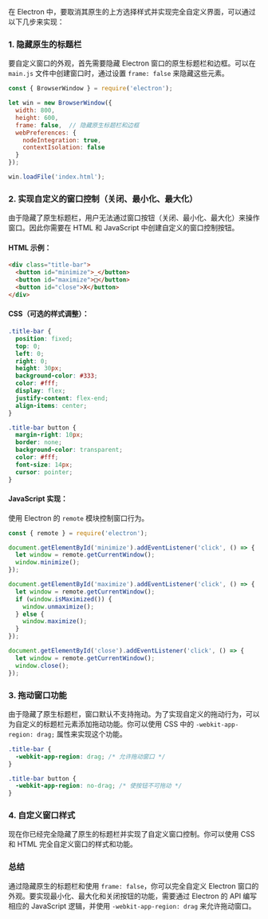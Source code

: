 在 Electron 中，要取消其原生的上方选择样式并实现完全自定义界面，可以通过以下几步来实现：

### 1. **隐藏原生的标题栏**
要自定义窗口的外观，首先需要隐藏 Electron 窗口的原生标题栏和边框。可以在 `main.js` 文件中创建窗口时，通过设置 `frame: false` 来隐藏这些元素。

```js
const { BrowserWindow } = require('electron');

let win = new BrowserWindow({
  width: 800,
  height: 600,
  frame: false,  // 隐藏原生标题栏和边框
  webPreferences: {
    nodeIntegration: true,
    contextIsolation: false
  }
});

win.loadFile('index.html');
```

### 2. **实现自定义的窗口控制（关闭、最小化、最大化）**
由于隐藏了原生标题栏，用户无法通过窗口按钮（关闭、最小化、最大化）来操作窗口。因此你需要在 HTML 和 JavaScript 中创建自定义的窗口控制按钮。

#### HTML 示例：
```html
<div class="title-bar">
  <button id="minimize">_</button>
  <button id="maximize">□</button>
  <button id="close">X</button>
</div>
```

#### CSS（可选的样式调整）：
```css
.title-bar {
  position: fixed;
  top: 0;
  left: 0;
  right: 0;
  height: 30px;
  background-color: #333;
  color: #fff;
  display: flex;
  justify-content: flex-end;
  align-items: center;
}

.title-bar button {
  margin-right: 10px;
  border: none;
  background-color: transparent;
  color: #fff;
  font-size: 14px;
  cursor: pointer;
}
```

#### JavaScript 实现：
使用 Electron 的 `remote` 模块控制窗口行为。

```js
const { remote } = require('electron');

document.getElementById('minimize').addEventListener('click', () => {
  let window = remote.getCurrentWindow();
  window.minimize();
});

document.getElementById('maximize').addEventListener('click', () => {
  let window = remote.getCurrentWindow();
  if (window.isMaximized()) {
    window.unmaximize();
  } else {
    window.maximize();
  }
});

document.getElementById('close').addEventListener('click', () => {
  let window = remote.getCurrentWindow();
  window.close();
});
```

### 3. **拖动窗口功能**
由于隐藏了原生标题栏，窗口默认不支持拖动。为了实现自定义的拖动行为，可以为自定义的标题栏元素添加拖动功能。你可以使用 CSS 中的 `-webkit-app-region: drag;` 属性来实现这个功能。

```css
.title-bar {
  -webkit-app-region: drag; /* 允许拖动窗口 */
}

.title-bar button {
  -webkit-app-region: no-drag; /* 使按钮不可拖动 */
}
```

### 4. **自定义窗口样式**
现在你已经完全隐藏了原生的标题栏并实现了自定义窗口控制。你可以使用 CSS 和 HTML 完全自定义窗口的样式和功能。

### 总结
通过隐藏原生的标题栏和使用 `frame: false`，你可以完全自定义 Electron 窗口的外观。要实现最小化、最大化和关闭按钮的功能，需要通过 Electron 的 API 编写相应的 JavaScript 逻辑，并使用 `-webkit-app-region: drag` 来允许拖动窗口。